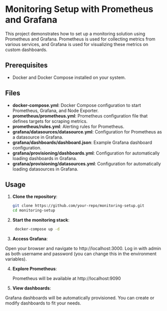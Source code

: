 # Monitoring Setup with Prometheus and Grafana

This project demonstrates how to set up a monitoring solution using Prometheus and Grafana. Prometheus is used for collecting metrics from various services, and Grafana is used for visualizing these metrics on custom dashboards.

## Prerequisites

- Docker and Docker Compose installed on your system.

## Files

- **docker-compose.yml**: Docker Compose configuration to start Prometheus, Grafana, and Node Exporter.
- **prometheus/prometheus.yml**: Prometheus configuration file that defines targets for scraping metrics.
- **prometheus/rules.yml**: Alerting rules for Prometheus.
- **grafana/datasources/datasource.yml**: Configuration for Prometheus as a datasource in Grafana.
- **grafana/dashboards/dashboard.json**: Example Grafana dashboard configuration.
- **grafana/provisioning/dashboards.yml**: Configuration for automatically loading dashboards in Grafana.
- **grafana/provisioning/datasources.yml**: Configuration for automatically loading datasources in Grafana.

## Usage

1. **Clone the repository**:
   ```bash
   git clone https://github.com/your-repo/monitoring-setup.git
   cd monitoring-setup
2. **Start the monitoring stack**:
   ```bash
    docker-compose up -d

3. **Access Grafana**:

  Open your browser and navigate to http://localhost:3000.
  Log in with admin as both username and password (you can change this in the environment variables).

4. **Explore Prometheus**:

   Prometheus will be available at http://localhost:9090

5. **View dashboards**:

Grafana dashboards will be automatically provisioned. You can create or modify dashboards to fit your needs.
